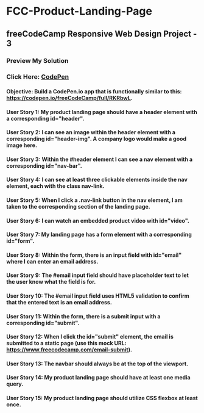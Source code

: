 # FCC-Product-Landing-Page

## freeCodeCamp Responsive Web Design Project - 3

### Preview My Solution

### Click Here: [CodePen](https://codepen.io/MBeznytska/pen/poRMJve)

#### Objective: Build a CodePen.io app that is functionally similar to this: https://codepen.io/freeCodeCamp/full/RKRbwL.

#### User Story 1: My product landing page should have a header element with a corresponding id="header".

#### User Story 2: I can see an image within the header element with a corresponding id="header-img". A company logo would make a good image here.

#### User Story 3: Within the #header element I can see a nav element with a corresponding id="nav-bar".

#### User Story 4: I can see at least three clickable elements inside the nav element, each with the class nav-link.

#### User Story 5: When I click a .nav-link button in the nav element, I am taken to the corresponding section of the landing page.

#### User Story 6: I can watch an embedded product video with id="video".

#### User Story 7: My landing page has a form element with a corresponding id="form".

#### User Story 8: Within the form, there is an input field with id="email" where I can enter an email address.

#### User Story 9: The #email input field should have placeholder text to let the user know what the field is for.

#### User Story 10: The #email input field uses HTML5 validation to confirm that the entered text is an email address.

#### User Story 11: Within the form, there is a submit input with a corresponding id="submit".

#### User Story 12: When I click the id="submit" element, the email is submitted to a static page (use this mock URL: https://www.freecodecamp.com/email-submit).

#### User Story 13: The navbar should always be at the top of the viewport.

#### User Story 14: My product landing page should have at least one media query.

#### User Story 15: My product landing page should utilize CSS flexbox at least once.



